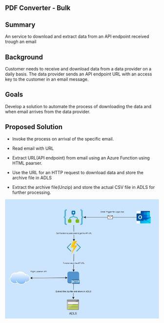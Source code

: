 



## PDF Converter - Bulk


## Summary

An service to download and extract data from an API endpoint received trough an email 

## Background

Customer needs to receive and download data from a  data provider on a daily basis.  The data provider sends an API endpoint URL with an access key to the customer in an email message.  

## Goals

Develop a solution to automate the process of downloading the data and when email arrives from the data provider.

## Proposed Solution

 - Invoke the process on arrival of the specific email.
 
 - Read email with URL
 - Extract URL(API endpoint) from email using an Azure Function using
   HTML paarser.
 - Use the URL for an HTTP request to download data and store the
   archive file in ADLS
 - Extract the archive file(Unzip) and store the actual CSV file in ADLS
   for further processing.

![Screenshot](downloadfromemail.jpg)
